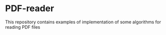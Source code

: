 # PDF-reader
 This repository contains examples of implementation of some algorithms for reading PDF files
